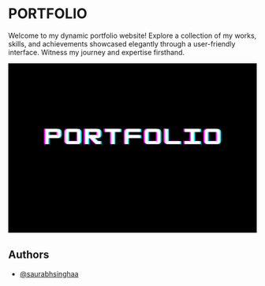 
# PORTFOLIO

Welcome to my dynamic portfolio website! Explore a collection of my works, skills, and achievements showcased elegantly through a user-friendly interface. Witness my journey and expertise firsthand.

![Logo](./images/logo.png)


## Authors

- [@saurabhsinghaa](https://www.github.com/saurabhsinghaa)

